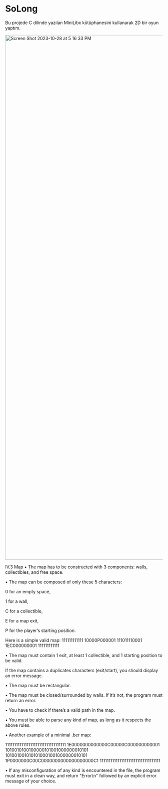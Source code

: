 # SoLong
Bu projede C dilinde yazılan MiniLibx kütüphanesini kullanarak 2D bir oyun yaptım.

<img width="1674" alt="Screen Shot 2023-10-28 at 5 16 33 PM" src="https://github.com/berkaysrgl/SoLong/assets/149242814/240c8d6c-fe1f-48e5-be1b-161173b28332">

IV.3 Map
• The map has to be constructed with 3 components: walls, collectibles, and free
space.

• The map can be composed of only these 5 characters:

0 for an empty space,

1 for a wall,

C for a collectible,

E for a map exit,

P for the player’s starting position.

Here is a simple valid map:
111111111111
10000P000001
111011110001
1EC000000001
111111111111

• The map must contain 1 exit, at least 1 collectible, and 1 starting position to
be valid.

If the map contains a duplicates characters (exit/start), you should
display an error message.

• The map must be rectangular.

• The map must be closed/surrounded by walls. If it’s not, the program must return
an error.

• You have to check if there’s a valid path in the map.

• You must be able to parse any kind of map, as long as it respects the above rules.

• Another example of a minimal .ber map:

1111111111111111111111111111111111
1E0000000000000C00000C000000000001
1010010100100000101001000000010101
1010010010101010001001000000010101
1P0000000C00C0000000000000000000C1
1111111111111111111111111111111111

• If any misconfiguration of any kind is encountered in the file, the program must
exit in a clean way, and return "Error\n" followed by an explicit error message of
your choice.
